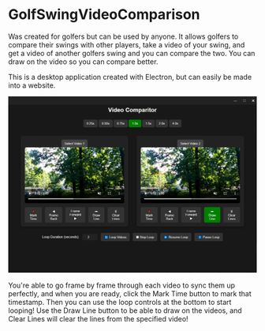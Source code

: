 # GolfSwingVideoComparison

Was created for golfers but can be used by anyone. It allows golfers to compare their swings with other players, take a video of your swing, and get a video of another golfers swing and you can compare the two. You can draw on the video so you can compare better.

This is a desktop application created with Electron, but can easily be made into a website.

![Alt text](./images/Dashboard.png)

You're able to go frame by frame through each video to sync them up perfectly, and when you are ready, click the Mark Time button to mark that timestamp. Then you can use the loop controls at the bottom to start looping! Use the Draw Line button to be able to draw on the videos, and Clear Lines will clear the lines from the specified video!
